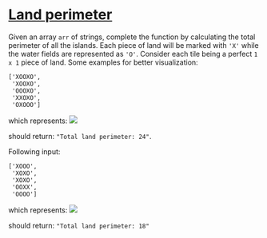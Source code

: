 # [Land perimeter](https://www.codewars.com/kata/land-perimeter "https://www.codewars.com/kata/5839c48f0cf94640a20001d3")

Given an array `arr` of strings, complete the function by calculating the total perimeter of all the
islands. Each piece of land will be marked with `'X'` while the water fields are represented
as `'O'`. Consider each tile being a perfect `1 x 1` piece of land. Some examples for better
visualization:

```
['XOOXO',
 'XOOXO',
 'OOOXO',
 'XXOXO',
 'OXOOO'] 
```

which represents:
![](https://i.snag.gy/ZOQYs2.jpg)

should return: `"Total land perimeter: 24"`.

Following input:

```
['XOOO',
 'XOXO',
 'XOXO',
 'OOXX',
 'OOOO']
```

which represents:
![](https://i.snag.gy/Kv9BEz.jpg)

should return: `"Total land perimeter: 18"`